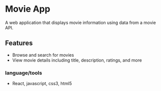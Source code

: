 # Movie App
A web application that displays movie information using data from a movie API.

## Features

- Browse and search for movies
- View movie details including title, description, ratings, and more

### language/tools
- React, javascript, css3, html5
